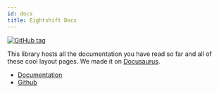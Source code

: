 ```yaml
---
id: docs
title: Eightshift Docs
---
```


[![GitHub tag](https://img.shields.io/github/tag/uandhgroup/eightshift-docs.svg?style=for-the-badge)](https://github.com/uandhgroup/eightshift-docs)

This library hosts all the documentation you have read so far and all of these cool layout pages. We made it on [Docusaurus](https://v2.docusaurus.io/).

* [Documentation](/docs/welcome)
* [Github](https://github.com/uandhgroup/eightshift-docs)
